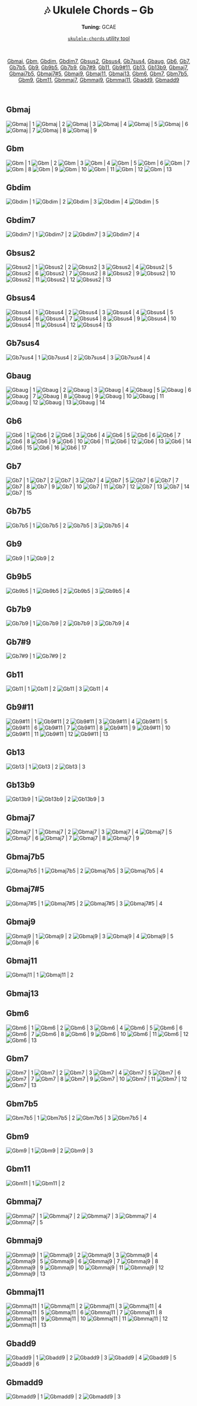 <div align="center">
	<h1>🎶 Ukulele Chords – Gb</h1>
	<p>
		<strong>Tuning:</strong> GCAE
	</p>
	<p>
    	<a href="https://github.com/capevace/ukulele-chords"><code>ukulele-chords</code> utility tool</a>
	</p>
	<br>
	<p>
		<a href="#Gbmaj">Gbmaj</a>, <a href="#Gbm">Gbm</a>, <a href="#Gbdim">Gbdim</a>, <a href="#Gbdim7">Gbdim7</a>, <a href="#Gbsus2">Gbsus2</a>, <a href="#Gbsus4">Gbsus4</a>, <a href="#Gb7sus4">Gb7sus4</a>, <a href="#Gbaug">Gbaug</a>, <a href="#Gb6">Gb6</a>, <a href="#Gb7">Gb7</a>, <a href="#Gb7b5">Gb7b5</a>, <a href="#Gb9">Gb9</a>, <a href="#Gb9b5">Gb9b5</a>, <a href="#Gb7b9">Gb7b9</a>, <a href="#Gb7#9">Gb7#9</a>, <a href="#Gb11">Gb11</a>, <a href="#Gb9#11">Gb9#11</a>, <a href="#Gb13">Gb13</a>, <a href="#Gb13b9">Gb13b9</a>, <a href="#Gbmaj7">Gbmaj7</a>, <a href="#Gbmaj7b5">Gbmaj7b5</a>, <a href="#Gbmaj7#5">Gbmaj7#5</a>, <a href="#Gbmaj9">Gbmaj9</a>, <a href="#Gbmaj11">Gbmaj11</a>, <a href="#Gbmaj13">Gbmaj13</a>, <a href="#Gbm6">Gbm6</a>, <a href="#Gbm7">Gbm7</a>, <a href="#Gbm7b5">Gbm7b5</a>, <a href="#Gbm9">Gbm9</a>, <a href="#Gbm11">Gbm11</a>, <a href="#Gbmmaj7">Gbmmaj7</a>, <a href="#Gbmmaj9">Gbmmaj9</a>, <a href="#Gbmmaj11">Gbmmaj11</a>, <a href="#Gbadd9">Gbadd9</a>, <a href="#Gbmadd9">Gbmadd9</a>
	</p>
</div>
<br>


## Gbmaj

![Gbmaj | 1](https://raw.githubusercontent.com/Capevace/ukulele-chords/main/svgs/Gbmaj.svg) ![Gbmaj | 2](https://raw.githubusercontent.com/Capevace/ukulele-chords/main/svgs/Gbmaj-2.svg) ![Gbmaj | 3](https://raw.githubusercontent.com/Capevace/ukulele-chords/main/svgs/Gbmaj-3.svg) ![Gbmaj | 4](https://raw.githubusercontent.com/Capevace/ukulele-chords/main/svgs/Gbmaj-4.svg) ![Gbmaj | 5](https://raw.githubusercontent.com/Capevace/ukulele-chords/main/svgs/Gbmaj-5.svg) ![Gbmaj | 6](https://raw.githubusercontent.com/Capevace/ukulele-chords/main/svgs/Gbmaj-6.svg) ![Gbmaj | 7](https://raw.githubusercontent.com/Capevace/ukulele-chords/main/svgs/Gbmaj-7.svg) ![Gbmaj | 8](https://raw.githubusercontent.com/Capevace/ukulele-chords/main/svgs/Gbmaj-8.svg) ![Gbmaj | 9](https://raw.githubusercontent.com/Capevace/ukulele-chords/main/svgs/Gbmaj-9.svg) 

## Gbm

![Gbm | 1](https://raw.githubusercontent.com/Capevace/ukulele-chords/main/svgs/Gbm.svg) ![Gbm | 2](https://raw.githubusercontent.com/Capevace/ukulele-chords/main/svgs/Gbm-2.svg) ![Gbm | 3](https://raw.githubusercontent.com/Capevace/ukulele-chords/main/svgs/Gbm-3.svg) ![Gbm | 4](https://raw.githubusercontent.com/Capevace/ukulele-chords/main/svgs/Gbm-4.svg) ![Gbm | 5](https://raw.githubusercontent.com/Capevace/ukulele-chords/main/svgs/Gbm-5.svg) ![Gbm | 6](https://raw.githubusercontent.com/Capevace/ukulele-chords/main/svgs/Gbm-6.svg) ![Gbm | 7](https://raw.githubusercontent.com/Capevace/ukulele-chords/main/svgs/Gbm-7.svg) ![Gbm | 8](https://raw.githubusercontent.com/Capevace/ukulele-chords/main/svgs/Gbm-8.svg) ![Gbm | 9](https://raw.githubusercontent.com/Capevace/ukulele-chords/main/svgs/Gbm-9.svg) ![Gbm | 10](https://raw.githubusercontent.com/Capevace/ukulele-chords/main/svgs/Gbm-10.svg) ![Gbm | 11](https://raw.githubusercontent.com/Capevace/ukulele-chords/main/svgs/Gbm-11.svg) ![Gbm | 12](https://raw.githubusercontent.com/Capevace/ukulele-chords/main/svgs/Gbm-12.svg) ![Gbm | 13](https://raw.githubusercontent.com/Capevace/ukulele-chords/main/svgs/Gbm-13.svg) 

## Gbdim

![Gbdim | 1](https://raw.githubusercontent.com/Capevace/ukulele-chords/main/svgs/Gbdim.svg) ![Gbdim | 2](https://raw.githubusercontent.com/Capevace/ukulele-chords/main/svgs/Gbdim-2.svg) ![Gbdim | 3](https://raw.githubusercontent.com/Capevace/ukulele-chords/main/svgs/Gbdim-3.svg) ![Gbdim | 4](https://raw.githubusercontent.com/Capevace/ukulele-chords/main/svgs/Gbdim-4.svg) ![Gbdim | 5](https://raw.githubusercontent.com/Capevace/ukulele-chords/main/svgs/Gbdim-5.svg) 

## Gbdim7

![Gbdim7 | 1](https://raw.githubusercontent.com/Capevace/ukulele-chords/main/svgs/Gbdim7.svg) ![Gbdim7 | 2](https://raw.githubusercontent.com/Capevace/ukulele-chords/main/svgs/Gbdim7-2.svg) ![Gbdim7 | 3](https://raw.githubusercontent.com/Capevace/ukulele-chords/main/svgs/Gbdim7-3.svg) ![Gbdim7 | 4](https://raw.githubusercontent.com/Capevace/ukulele-chords/main/svgs/Gbdim7-4.svg) 

## Gbsus2

![Gbsus2 | 1](https://raw.githubusercontent.com/Capevace/ukulele-chords/main/svgs/Gbsus2.svg) ![Gbsus2 | 2](https://raw.githubusercontent.com/Capevace/ukulele-chords/main/svgs/Gbsus2-2.svg) ![Gbsus2 | 3](https://raw.githubusercontent.com/Capevace/ukulele-chords/main/svgs/Gbsus2-3.svg) ![Gbsus2 | 4](https://raw.githubusercontent.com/Capevace/ukulele-chords/main/svgs/Gbsus2-4.svg) ![Gbsus2 | 5](https://raw.githubusercontent.com/Capevace/ukulele-chords/main/svgs/Gbsus2-5.svg) ![Gbsus2 | 6](https://raw.githubusercontent.com/Capevace/ukulele-chords/main/svgs/Gbsus2-6.svg) ![Gbsus2 | 7](https://raw.githubusercontent.com/Capevace/ukulele-chords/main/svgs/Gbsus2-7.svg) ![Gbsus2 | 8](https://raw.githubusercontent.com/Capevace/ukulele-chords/main/svgs/Gbsus2-8.svg) ![Gbsus2 | 9](https://raw.githubusercontent.com/Capevace/ukulele-chords/main/svgs/Gbsus2-9.svg) ![Gbsus2 | 10](https://raw.githubusercontent.com/Capevace/ukulele-chords/main/svgs/Gbsus2-10.svg) ![Gbsus2 | 11](https://raw.githubusercontent.com/Capevace/ukulele-chords/main/svgs/Gbsus2-11.svg) ![Gbsus2 | 12](https://raw.githubusercontent.com/Capevace/ukulele-chords/main/svgs/Gbsus2-12.svg) ![Gbsus2 | 13](https://raw.githubusercontent.com/Capevace/ukulele-chords/main/svgs/Gbsus2-13.svg) 

## Gbsus4

![Gbsus4 | 1](https://raw.githubusercontent.com/Capevace/ukulele-chords/main/svgs/Gbsus4.svg) ![Gbsus4 | 2](https://raw.githubusercontent.com/Capevace/ukulele-chords/main/svgs/Gbsus4-2.svg) ![Gbsus4 | 3](https://raw.githubusercontent.com/Capevace/ukulele-chords/main/svgs/Gbsus4-3.svg) ![Gbsus4 | 4](https://raw.githubusercontent.com/Capevace/ukulele-chords/main/svgs/Gbsus4-4.svg) ![Gbsus4 | 5](https://raw.githubusercontent.com/Capevace/ukulele-chords/main/svgs/Gbsus4-5.svg) ![Gbsus4 | 6](https://raw.githubusercontent.com/Capevace/ukulele-chords/main/svgs/Gbsus4-6.svg) ![Gbsus4 | 7](https://raw.githubusercontent.com/Capevace/ukulele-chords/main/svgs/Gbsus4-7.svg) ![Gbsus4 | 8](https://raw.githubusercontent.com/Capevace/ukulele-chords/main/svgs/Gbsus4-8.svg) ![Gbsus4 | 9](https://raw.githubusercontent.com/Capevace/ukulele-chords/main/svgs/Gbsus4-9.svg) ![Gbsus4 | 10](https://raw.githubusercontent.com/Capevace/ukulele-chords/main/svgs/Gbsus4-10.svg) ![Gbsus4 | 11](https://raw.githubusercontent.com/Capevace/ukulele-chords/main/svgs/Gbsus4-11.svg) ![Gbsus4 | 12](https://raw.githubusercontent.com/Capevace/ukulele-chords/main/svgs/Gbsus4-12.svg) ![Gbsus4 | 13](https://raw.githubusercontent.com/Capevace/ukulele-chords/main/svgs/Gbsus4-13.svg) 

## Gb7sus4

![Gb7sus4 | 1](https://raw.githubusercontent.com/Capevace/ukulele-chords/main/svgs/Gb7sus4.svg) ![Gb7sus4 | 2](https://raw.githubusercontent.com/Capevace/ukulele-chords/main/svgs/Gb7sus4-2.svg) ![Gb7sus4 | 3](https://raw.githubusercontent.com/Capevace/ukulele-chords/main/svgs/Gb7sus4-3.svg) ![Gb7sus4 | 4](https://raw.githubusercontent.com/Capevace/ukulele-chords/main/svgs/Gb7sus4-4.svg) 

## Gbaug

![Gbaug | 1](https://raw.githubusercontent.com/Capevace/ukulele-chords/main/svgs/Gbaug.svg) ![Gbaug | 2](https://raw.githubusercontent.com/Capevace/ukulele-chords/main/svgs/Gbaug-2.svg) ![Gbaug | 3](https://raw.githubusercontent.com/Capevace/ukulele-chords/main/svgs/Gbaug-3.svg) ![Gbaug | 4](https://raw.githubusercontent.com/Capevace/ukulele-chords/main/svgs/Gbaug-4.svg) ![Gbaug | 5](https://raw.githubusercontent.com/Capevace/ukulele-chords/main/svgs/Gbaug-5.svg) ![Gbaug | 6](https://raw.githubusercontent.com/Capevace/ukulele-chords/main/svgs/Gbaug-6.svg) ![Gbaug | 7](https://raw.githubusercontent.com/Capevace/ukulele-chords/main/svgs/Gbaug-7.svg) ![Gbaug | 8](https://raw.githubusercontent.com/Capevace/ukulele-chords/main/svgs/Gbaug-8.svg) ![Gbaug | 9](https://raw.githubusercontent.com/Capevace/ukulele-chords/main/svgs/Gbaug-9.svg) ![Gbaug | 10](https://raw.githubusercontent.com/Capevace/ukulele-chords/main/svgs/Gbaug-10.svg) ![Gbaug | 11](https://raw.githubusercontent.com/Capevace/ukulele-chords/main/svgs/Gbaug-11.svg) ![Gbaug | 12](https://raw.githubusercontent.com/Capevace/ukulele-chords/main/svgs/Gbaug-12.svg) ![Gbaug | 13](https://raw.githubusercontent.com/Capevace/ukulele-chords/main/svgs/Gbaug-13.svg) ![Gbaug | 14](https://raw.githubusercontent.com/Capevace/ukulele-chords/main/svgs/Gbaug-14.svg) 

## Gb6

![Gb6 | 1](https://raw.githubusercontent.com/Capevace/ukulele-chords/main/svgs/Gb6.svg) ![Gb6 | 2](https://raw.githubusercontent.com/Capevace/ukulele-chords/main/svgs/Gb6-2.svg) ![Gb6 | 3](https://raw.githubusercontent.com/Capevace/ukulele-chords/main/svgs/Gb6-3.svg) ![Gb6 | 4](https://raw.githubusercontent.com/Capevace/ukulele-chords/main/svgs/Gb6-4.svg) ![Gb6 | 5](https://raw.githubusercontent.com/Capevace/ukulele-chords/main/svgs/Gb6-5.svg) ![Gb6 | 6](https://raw.githubusercontent.com/Capevace/ukulele-chords/main/svgs/Gb6-6.svg) ![Gb6 | 7](https://raw.githubusercontent.com/Capevace/ukulele-chords/main/svgs/Gb6-7.svg) ![Gb6 | 8](https://raw.githubusercontent.com/Capevace/ukulele-chords/main/svgs/Gb6-8.svg) ![Gb6 | 9](https://raw.githubusercontent.com/Capevace/ukulele-chords/main/svgs/Gb6-9.svg) ![Gb6 | 10](https://raw.githubusercontent.com/Capevace/ukulele-chords/main/svgs/Gb6-10.svg) ![Gb6 | 11](https://raw.githubusercontent.com/Capevace/ukulele-chords/main/svgs/Gb6-11.svg) ![Gb6 | 12](https://raw.githubusercontent.com/Capevace/ukulele-chords/main/svgs/Gb6-12.svg) ![Gb6 | 13](https://raw.githubusercontent.com/Capevace/ukulele-chords/main/svgs/Gb6-13.svg) ![Gb6 | 14](https://raw.githubusercontent.com/Capevace/ukulele-chords/main/svgs/Gb6-14.svg) ![Gb6 | 15](https://raw.githubusercontent.com/Capevace/ukulele-chords/main/svgs/Gb6-15.svg) ![Gb6 | 16](https://raw.githubusercontent.com/Capevace/ukulele-chords/main/svgs/Gb6-16.svg) ![Gb6 | 17](https://raw.githubusercontent.com/Capevace/ukulele-chords/main/svgs/Gb6-17.svg) 

## Gb7

![Gb7 | 1](https://raw.githubusercontent.com/Capevace/ukulele-chords/main/svgs/Gb7.svg) ![Gb7 | 2](https://raw.githubusercontent.com/Capevace/ukulele-chords/main/svgs/Gb7-2.svg) ![Gb7 | 3](https://raw.githubusercontent.com/Capevace/ukulele-chords/main/svgs/Gb7-3.svg) ![Gb7 | 4](https://raw.githubusercontent.com/Capevace/ukulele-chords/main/svgs/Gb7-4.svg) ![Gb7 | 5](https://raw.githubusercontent.com/Capevace/ukulele-chords/main/svgs/Gb7-5.svg) ![Gb7 | 6](https://raw.githubusercontent.com/Capevace/ukulele-chords/main/svgs/Gb7-6.svg) ![Gb7 | 7](https://raw.githubusercontent.com/Capevace/ukulele-chords/main/svgs/Gb7-7.svg) ![Gb7 | 8](https://raw.githubusercontent.com/Capevace/ukulele-chords/main/svgs/Gb7-8.svg) ![Gb7 | 9](https://raw.githubusercontent.com/Capevace/ukulele-chords/main/svgs/Gb7-9.svg) ![Gb7 | 10](https://raw.githubusercontent.com/Capevace/ukulele-chords/main/svgs/Gb7-10.svg) ![Gb7 | 11](https://raw.githubusercontent.com/Capevace/ukulele-chords/main/svgs/Gb7-11.svg) ![Gb7 | 12](https://raw.githubusercontent.com/Capevace/ukulele-chords/main/svgs/Gb7-12.svg) ![Gb7 | 13](https://raw.githubusercontent.com/Capevace/ukulele-chords/main/svgs/Gb7-13.svg) ![Gb7 | 14](https://raw.githubusercontent.com/Capevace/ukulele-chords/main/svgs/Gb7-14.svg) ![Gb7 | 15](https://raw.githubusercontent.com/Capevace/ukulele-chords/main/svgs/Gb7-15.svg) 

## Gb7b5

![Gb7b5 | 1](https://raw.githubusercontent.com/Capevace/ukulele-chords/main/svgs/Gb7b5.svg) ![Gb7b5 | 2](https://raw.githubusercontent.com/Capevace/ukulele-chords/main/svgs/Gb7b5-2.svg) ![Gb7b5 | 3](https://raw.githubusercontent.com/Capevace/ukulele-chords/main/svgs/Gb7b5-3.svg) ![Gb7b5 | 4](https://raw.githubusercontent.com/Capevace/ukulele-chords/main/svgs/Gb7b5-4.svg) 

## Gb9

![Gb9 | 1](https://raw.githubusercontent.com/Capevace/ukulele-chords/main/svgs/Gb9.svg) ![Gb9 | 2](https://raw.githubusercontent.com/Capevace/ukulele-chords/main/svgs/Gb9-2.svg) 

## Gb9b5

![Gb9b5 | 1](https://raw.githubusercontent.com/Capevace/ukulele-chords/main/svgs/Gb9b5.svg) ![Gb9b5 | 2](https://raw.githubusercontent.com/Capevace/ukulele-chords/main/svgs/Gb9b5-2.svg) ![Gb9b5 | 3](https://raw.githubusercontent.com/Capevace/ukulele-chords/main/svgs/Gb9b5-3.svg) ![Gb9b5 | 4](https://raw.githubusercontent.com/Capevace/ukulele-chords/main/svgs/Gb9b5-4.svg) 

## Gb7b9

![Gb7b9 | 1](https://raw.githubusercontent.com/Capevace/ukulele-chords/main/svgs/Gb7b9.svg) ![Gb7b9 | 2](https://raw.githubusercontent.com/Capevace/ukulele-chords/main/svgs/Gb7b9-2.svg) ![Gb7b9 | 3](https://raw.githubusercontent.com/Capevace/ukulele-chords/main/svgs/Gb7b9-3.svg) ![Gb7b9 | 4](https://raw.githubusercontent.com/Capevace/ukulele-chords/main/svgs/Gb7b9-4.svg) 

## Gb7#9

![Gb7#9 | 1](https://raw.githubusercontent.com/Capevace/ukulele-chords/main/svgs/Gb7%239.svg) ![Gb7#9 | 2](https://raw.githubusercontent.com/Capevace/ukulele-chords/main/svgs/Gb7%239-2.svg) 

## Gb11

![Gb11 | 1](https://raw.githubusercontent.com/Capevace/ukulele-chords/main/svgs/Gb11.svg) ![Gb11 | 2](https://raw.githubusercontent.com/Capevace/ukulele-chords/main/svgs/Gb11-2.svg) ![Gb11 | 3](https://raw.githubusercontent.com/Capevace/ukulele-chords/main/svgs/Gb11-3.svg) ![Gb11 | 4](https://raw.githubusercontent.com/Capevace/ukulele-chords/main/svgs/Gb11-4.svg) 

## Gb9#11

![Gb9#11 | 1](https://raw.githubusercontent.com/Capevace/ukulele-chords/main/svgs/Gb9%2311.svg) ![Gb9#11 | 2](https://raw.githubusercontent.com/Capevace/ukulele-chords/main/svgs/Gb9%2311-2.svg) ![Gb9#11 | 3](https://raw.githubusercontent.com/Capevace/ukulele-chords/main/svgs/Gb9%2311-3.svg) ![Gb9#11 | 4](https://raw.githubusercontent.com/Capevace/ukulele-chords/main/svgs/Gb9%2311-4.svg) ![Gb9#11 | 5](https://raw.githubusercontent.com/Capevace/ukulele-chords/main/svgs/Gb9%2311-5.svg) ![Gb9#11 | 6](https://raw.githubusercontent.com/Capevace/ukulele-chords/main/svgs/Gb9%2311-6.svg) ![Gb9#11 | 7](https://raw.githubusercontent.com/Capevace/ukulele-chords/main/svgs/Gb9%2311-7.svg) ![Gb9#11 | 8](https://raw.githubusercontent.com/Capevace/ukulele-chords/main/svgs/Gb9%2311-8.svg) ![Gb9#11 | 9](https://raw.githubusercontent.com/Capevace/ukulele-chords/main/svgs/Gb9%2311-9.svg) ![Gb9#11 | 10](https://raw.githubusercontent.com/Capevace/ukulele-chords/main/svgs/Gb9%2311-10.svg) ![Gb9#11 | 11](https://raw.githubusercontent.com/Capevace/ukulele-chords/main/svgs/Gb9%2311-11.svg) ![Gb9#11 | 12](https://raw.githubusercontent.com/Capevace/ukulele-chords/main/svgs/Gb9%2311-12.svg) ![Gb9#11 | 13](https://raw.githubusercontent.com/Capevace/ukulele-chords/main/svgs/Gb9%2311-13.svg) 

## Gb13

![Gb13 | 1](https://raw.githubusercontent.com/Capevace/ukulele-chords/main/svgs/Gb13.svg) ![Gb13 | 2](https://raw.githubusercontent.com/Capevace/ukulele-chords/main/svgs/Gb13-2.svg) ![Gb13 | 3](https://raw.githubusercontent.com/Capevace/ukulele-chords/main/svgs/Gb13-3.svg) 

## Gb13b9

![Gb13b9 | 1](https://raw.githubusercontent.com/Capevace/ukulele-chords/main/svgs/Gb13b9.svg) ![Gb13b9 | 2](https://raw.githubusercontent.com/Capevace/ukulele-chords/main/svgs/Gb13b9-2.svg) ![Gb13b9 | 3](https://raw.githubusercontent.com/Capevace/ukulele-chords/main/svgs/Gb13b9-3.svg) 

## Gbmaj7

![Gbmaj7 | 1](https://raw.githubusercontent.com/Capevace/ukulele-chords/main/svgs/Gbmaj7.svg) ![Gbmaj7 | 2](https://raw.githubusercontent.com/Capevace/ukulele-chords/main/svgs/Gbmaj7-2.svg) ![Gbmaj7 | 3](https://raw.githubusercontent.com/Capevace/ukulele-chords/main/svgs/Gbmaj7-3.svg) ![Gbmaj7 | 4](https://raw.githubusercontent.com/Capevace/ukulele-chords/main/svgs/Gbmaj7-4.svg) ![Gbmaj7 | 5](https://raw.githubusercontent.com/Capevace/ukulele-chords/main/svgs/Gbmaj7-5.svg) ![Gbmaj7 | 6](https://raw.githubusercontent.com/Capevace/ukulele-chords/main/svgs/Gbmaj7-6.svg) ![Gbmaj7 | 7](https://raw.githubusercontent.com/Capevace/ukulele-chords/main/svgs/Gbmaj7-7.svg) ![Gbmaj7 | 8](https://raw.githubusercontent.com/Capevace/ukulele-chords/main/svgs/Gbmaj7-8.svg) ![Gbmaj7 | 9](https://raw.githubusercontent.com/Capevace/ukulele-chords/main/svgs/Gbmaj7-9.svg) 

## Gbmaj7b5

![Gbmaj7b5 | 1](https://raw.githubusercontent.com/Capevace/ukulele-chords/main/svgs/Gbmaj7b5.svg) ![Gbmaj7b5 | 2](https://raw.githubusercontent.com/Capevace/ukulele-chords/main/svgs/Gbmaj7b5-2.svg) ![Gbmaj7b5 | 3](https://raw.githubusercontent.com/Capevace/ukulele-chords/main/svgs/Gbmaj7b5-3.svg) ![Gbmaj7b5 | 4](https://raw.githubusercontent.com/Capevace/ukulele-chords/main/svgs/Gbmaj7b5-4.svg) 

## Gbmaj7#5

![Gbmaj7#5 | 1](https://raw.githubusercontent.com/Capevace/ukulele-chords/main/svgs/Gbmaj7%235.svg) ![Gbmaj7#5 | 2](https://raw.githubusercontent.com/Capevace/ukulele-chords/main/svgs/Gbmaj7%235-2.svg) ![Gbmaj7#5 | 3](https://raw.githubusercontent.com/Capevace/ukulele-chords/main/svgs/Gbmaj7%235-3.svg) ![Gbmaj7#5 | 4](https://raw.githubusercontent.com/Capevace/ukulele-chords/main/svgs/Gbmaj7%235-4.svg) 

## Gbmaj9

![Gbmaj9 | 1](https://raw.githubusercontent.com/Capevace/ukulele-chords/main/svgs/Gbmaj9.svg) ![Gbmaj9 | 2](https://raw.githubusercontent.com/Capevace/ukulele-chords/main/svgs/Gbmaj9-2.svg) ![Gbmaj9 | 3](https://raw.githubusercontent.com/Capevace/ukulele-chords/main/svgs/Gbmaj9-3.svg) ![Gbmaj9 | 4](https://raw.githubusercontent.com/Capevace/ukulele-chords/main/svgs/Gbmaj9-4.svg) ![Gbmaj9 | 5](https://raw.githubusercontent.com/Capevace/ukulele-chords/main/svgs/Gbmaj9-5.svg) ![Gbmaj9 | 6](https://raw.githubusercontent.com/Capevace/ukulele-chords/main/svgs/Gbmaj9-6.svg) 

## Gbmaj11

![Gbmaj11 | 1](https://raw.githubusercontent.com/Capevace/ukulele-chords/main/svgs/Gbmaj11.svg) ![Gbmaj11 | 2](https://raw.githubusercontent.com/Capevace/ukulele-chords/main/svgs/Gbmaj11-2.svg) 

## Gbmaj13



## Gbm6

![Gbm6 | 1](https://raw.githubusercontent.com/Capevace/ukulele-chords/main/svgs/Gbm6.svg) ![Gbm6 | 2](https://raw.githubusercontent.com/Capevace/ukulele-chords/main/svgs/Gbm6-2.svg) ![Gbm6 | 3](https://raw.githubusercontent.com/Capevace/ukulele-chords/main/svgs/Gbm6-3.svg) ![Gbm6 | 4](https://raw.githubusercontent.com/Capevace/ukulele-chords/main/svgs/Gbm6-4.svg) ![Gbm6 | 5](https://raw.githubusercontent.com/Capevace/ukulele-chords/main/svgs/Gbm6-5.svg) ![Gbm6 | 6](https://raw.githubusercontent.com/Capevace/ukulele-chords/main/svgs/Gbm6-6.svg) ![Gbm6 | 7](https://raw.githubusercontent.com/Capevace/ukulele-chords/main/svgs/Gbm6-7.svg) ![Gbm6 | 8](https://raw.githubusercontent.com/Capevace/ukulele-chords/main/svgs/Gbm6-8.svg) ![Gbm6 | 9](https://raw.githubusercontent.com/Capevace/ukulele-chords/main/svgs/Gbm6-9.svg) ![Gbm6 | 10](https://raw.githubusercontent.com/Capevace/ukulele-chords/main/svgs/Gbm6-10.svg) ![Gbm6 | 11](https://raw.githubusercontent.com/Capevace/ukulele-chords/main/svgs/Gbm6-11.svg) ![Gbm6 | 12](https://raw.githubusercontent.com/Capevace/ukulele-chords/main/svgs/Gbm6-12.svg) ![Gbm6 | 13](https://raw.githubusercontent.com/Capevace/ukulele-chords/main/svgs/Gbm6-13.svg) 

## Gbm7

![Gbm7 | 1](https://raw.githubusercontent.com/Capevace/ukulele-chords/main/svgs/Gbm7.svg) ![Gbm7 | 2](https://raw.githubusercontent.com/Capevace/ukulele-chords/main/svgs/Gbm7-2.svg) ![Gbm7 | 3](https://raw.githubusercontent.com/Capevace/ukulele-chords/main/svgs/Gbm7-3.svg) ![Gbm7 | 4](https://raw.githubusercontent.com/Capevace/ukulele-chords/main/svgs/Gbm7-4.svg) ![Gbm7 | 5](https://raw.githubusercontent.com/Capevace/ukulele-chords/main/svgs/Gbm7-5.svg) ![Gbm7 | 6](https://raw.githubusercontent.com/Capevace/ukulele-chords/main/svgs/Gbm7-6.svg) ![Gbm7 | 7](https://raw.githubusercontent.com/Capevace/ukulele-chords/main/svgs/Gbm7-7.svg) ![Gbm7 | 8](https://raw.githubusercontent.com/Capevace/ukulele-chords/main/svgs/Gbm7-8.svg) ![Gbm7 | 9](https://raw.githubusercontent.com/Capevace/ukulele-chords/main/svgs/Gbm7-9.svg) ![Gbm7 | 10](https://raw.githubusercontent.com/Capevace/ukulele-chords/main/svgs/Gbm7-10.svg) ![Gbm7 | 11](https://raw.githubusercontent.com/Capevace/ukulele-chords/main/svgs/Gbm7-11.svg) ![Gbm7 | 12](https://raw.githubusercontent.com/Capevace/ukulele-chords/main/svgs/Gbm7-12.svg) ![Gbm7 | 13](https://raw.githubusercontent.com/Capevace/ukulele-chords/main/svgs/Gbm7-13.svg) 

## Gbm7b5

![Gbm7b5 | 1](https://raw.githubusercontent.com/Capevace/ukulele-chords/main/svgs/Gbm7b5.svg) ![Gbm7b5 | 2](https://raw.githubusercontent.com/Capevace/ukulele-chords/main/svgs/Gbm7b5-2.svg) ![Gbm7b5 | 3](https://raw.githubusercontent.com/Capevace/ukulele-chords/main/svgs/Gbm7b5-3.svg) ![Gbm7b5 | 4](https://raw.githubusercontent.com/Capevace/ukulele-chords/main/svgs/Gbm7b5-4.svg) 

## Gbm9

![Gbm9 | 1](https://raw.githubusercontent.com/Capevace/ukulele-chords/main/svgs/Gbm9.svg) ![Gbm9 | 2](https://raw.githubusercontent.com/Capevace/ukulele-chords/main/svgs/Gbm9-2.svg) ![Gbm9 | 3](https://raw.githubusercontent.com/Capevace/ukulele-chords/main/svgs/Gbm9-3.svg) 

## Gbm11

![Gbm11 | 1](https://raw.githubusercontent.com/Capevace/ukulele-chords/main/svgs/Gbm11.svg) ![Gbm11 | 2](https://raw.githubusercontent.com/Capevace/ukulele-chords/main/svgs/Gbm11-2.svg) 

## Gbmmaj7

![Gbmmaj7 | 1](https://raw.githubusercontent.com/Capevace/ukulele-chords/main/svgs/Gbmmaj7.svg) ![Gbmmaj7 | 2](https://raw.githubusercontent.com/Capevace/ukulele-chords/main/svgs/Gbmmaj7-2.svg) ![Gbmmaj7 | 3](https://raw.githubusercontent.com/Capevace/ukulele-chords/main/svgs/Gbmmaj7-3.svg) ![Gbmmaj7 | 4](https://raw.githubusercontent.com/Capevace/ukulele-chords/main/svgs/Gbmmaj7-4.svg) ![Gbmmaj7 | 5](https://raw.githubusercontent.com/Capevace/ukulele-chords/main/svgs/Gbmmaj7-5.svg) 

## Gbmmaj9

![Gbmmaj9 | 1](https://raw.githubusercontent.com/Capevace/ukulele-chords/main/svgs/Gbmmaj9.svg) ![Gbmmaj9 | 2](https://raw.githubusercontent.com/Capevace/ukulele-chords/main/svgs/Gbmmaj9-2.svg) ![Gbmmaj9 | 3](https://raw.githubusercontent.com/Capevace/ukulele-chords/main/svgs/Gbmmaj9-3.svg) ![Gbmmaj9 | 4](https://raw.githubusercontent.com/Capevace/ukulele-chords/main/svgs/Gbmmaj9-4.svg) ![Gbmmaj9 | 5](https://raw.githubusercontent.com/Capevace/ukulele-chords/main/svgs/Gbmmaj9-5.svg) ![Gbmmaj9 | 6](https://raw.githubusercontent.com/Capevace/ukulele-chords/main/svgs/Gbmmaj9-6.svg) ![Gbmmaj9 | 7](https://raw.githubusercontent.com/Capevace/ukulele-chords/main/svgs/Gbmmaj9-7.svg) ![Gbmmaj9 | 8](https://raw.githubusercontent.com/Capevace/ukulele-chords/main/svgs/Gbmmaj9-8.svg) ![Gbmmaj9 | 9](https://raw.githubusercontent.com/Capevace/ukulele-chords/main/svgs/Gbmmaj9-9.svg) ![Gbmmaj9 | 10](https://raw.githubusercontent.com/Capevace/ukulele-chords/main/svgs/Gbmmaj9-10.svg) ![Gbmmaj9 | 11](https://raw.githubusercontent.com/Capevace/ukulele-chords/main/svgs/Gbmmaj9-11.svg) ![Gbmmaj9 | 12](https://raw.githubusercontent.com/Capevace/ukulele-chords/main/svgs/Gbmmaj9-12.svg) ![Gbmmaj9 | 13](https://raw.githubusercontent.com/Capevace/ukulele-chords/main/svgs/Gbmmaj9-13.svg) 

## Gbmmaj11

![Gbmmaj11 | 1](https://raw.githubusercontent.com/Capevace/ukulele-chords/main/svgs/Gbmmaj11.svg) ![Gbmmaj11 | 2](https://raw.githubusercontent.com/Capevace/ukulele-chords/main/svgs/Gbmmaj11-2.svg) ![Gbmmaj11 | 3](https://raw.githubusercontent.com/Capevace/ukulele-chords/main/svgs/Gbmmaj11-3.svg) ![Gbmmaj11 | 4](https://raw.githubusercontent.com/Capevace/ukulele-chords/main/svgs/Gbmmaj11-4.svg) ![Gbmmaj11 | 5](https://raw.githubusercontent.com/Capevace/ukulele-chords/main/svgs/Gbmmaj11-5.svg) ![Gbmmaj11 | 6](https://raw.githubusercontent.com/Capevace/ukulele-chords/main/svgs/Gbmmaj11-6.svg) ![Gbmmaj11 | 7](https://raw.githubusercontent.com/Capevace/ukulele-chords/main/svgs/Gbmmaj11-7.svg) ![Gbmmaj11 | 8](https://raw.githubusercontent.com/Capevace/ukulele-chords/main/svgs/Gbmmaj11-8.svg) ![Gbmmaj11 | 9](https://raw.githubusercontent.com/Capevace/ukulele-chords/main/svgs/Gbmmaj11-9.svg) ![Gbmmaj11 | 10](https://raw.githubusercontent.com/Capevace/ukulele-chords/main/svgs/Gbmmaj11-10.svg) ![Gbmmaj11 | 11](https://raw.githubusercontent.com/Capevace/ukulele-chords/main/svgs/Gbmmaj11-11.svg) ![Gbmmaj11 | 12](https://raw.githubusercontent.com/Capevace/ukulele-chords/main/svgs/Gbmmaj11-12.svg) ![Gbmmaj11 | 13](https://raw.githubusercontent.com/Capevace/ukulele-chords/main/svgs/Gbmmaj11-13.svg) 

## Gbadd9

![Gbadd9 | 1](https://raw.githubusercontent.com/Capevace/ukulele-chords/main/svgs/Gbadd9.svg) ![Gbadd9 | 2](https://raw.githubusercontent.com/Capevace/ukulele-chords/main/svgs/Gbadd9-2.svg) ![Gbadd9 | 3](https://raw.githubusercontent.com/Capevace/ukulele-chords/main/svgs/Gbadd9-3.svg) ![Gbadd9 | 4](https://raw.githubusercontent.com/Capevace/ukulele-chords/main/svgs/Gbadd9-4.svg) ![Gbadd9 | 5](https://raw.githubusercontent.com/Capevace/ukulele-chords/main/svgs/Gbadd9-5.svg) ![Gbadd9 | 6](https://raw.githubusercontent.com/Capevace/ukulele-chords/main/svgs/Gbadd9-6.svg) 

## Gbmadd9

![Gbmadd9 | 1](https://raw.githubusercontent.com/Capevace/ukulele-chords/main/svgs/Gbmadd9.svg) ![Gbmadd9 | 2](https://raw.githubusercontent.com/Capevace/ukulele-chords/main/svgs/Gbmadd9-2.svg) ![Gbmadd9 | 3](https://raw.githubusercontent.com/Capevace/ukulele-chords/main/svgs/Gbmadd9-3.svg) 

